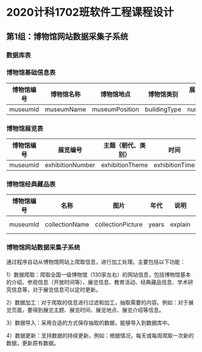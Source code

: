 # 2020计科1702班软件工程课程设计

## 第1组：博物馆网站数据采集子系统

### 数据库表

### 博物馆基础信息表

| 博物馆编号 | 博物馆名称 | 博物馆地点     | 博物馆类别   | 展区数量 | 建馆时间     | 图片    | 用户视频或音频 | 门票   | 开放时间     | 藏品数量      | 藏品种类       | 评价     | 评分  |
| ---------- | ---------- | -------------- | ------------ | -------- | ------------ | ------- | -------------- | ------ | ------------ | ------------- | -------------- | -------- | ----- |
| museumId   | museumName | museumPosition | buildingType | number   | buildingTime | picture | VideoAudio     | ticket | openingHours | collectionNum | collectionType | evaluate | grade |

### 博物馆展览表

| 博物馆编号 | 展览编号         | 主题（朝代、类别） | 时间           | 介绍      |
| ---------- | ---------------- | ------------------ | -------------- | --------- |
| museumId   | exhibitionNumber | exhibitionTheme    | exhibitionTime | introduce |

### 博物馆经典藏品表

| 博物馆编号 | 名称           | 图片              | 年代  | 说明    | 尺寸 | 来源   | 质地    | 出土时间（可选） | 文物等级（可选）     |
| ---------- | -------------- | ----------------- | ----- | ------- | ---- | ------ | ------- | ---------------- | -------------------- |
| museumId   | collectionName | collectionPicture | years | explain | size | source | texture | unearthedTime    | culturalRelics Grade |

### 博物馆网站数据采集子系统

通过程序自动从博物馆网站上爬取信息，进行加工处理。主要包括以下功能：

1）数据爬取：爬取全国一级博物馆（130家左右）的网站信息，包括博物馆基本的介绍、参观信息（开放时间等）、展览信息、教育活动、经典藏品信息、学术研究信息等，对于展览信息可以定时更新。

2）数据加工：对于爬取的信息进行过滤和加工，抽取需要的内容。例如：对于展览页面，要得到展览主题、展览时间、展览地点、展览介绍等信息。

3）数据导入：采用合适的方式保存抽取的数据，能够导入到数据库中。

4）数据更新：支持数据的持续更新。例如：根据情况，每天或每周爬取一次新的数据，更新原有数据。


